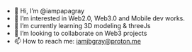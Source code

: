 - 👋 Hi, I’m @iampapagray
- 👀 I’m interested in Web2.0, Web3.0 and Mobile dev works.
- 🌱 I’m currently learning 3D modeling & threeJs
- 💞️ I’m looking to collaborate on Web3 projects
- 📫 How to reach me: iamjbgray@proton.me

<!---
iampapagray/iampapagray is a ✨ special ✨ repository because its `README.md` (this file) appears on your GitHub profile.
You can click the Preview link to take a look at your changes.
--->

